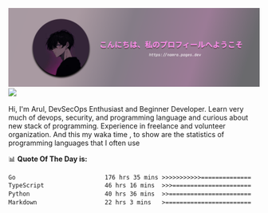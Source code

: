 ![banner](.github/profile-markdown.png)
<img src="https://user-images.githubusercontent.com/73097560/115834477-dbab4500-a447-11eb-908a-139a6edaec5c.gif"></p>

Hi, I'm Arul, DevSecOps Enthusiast and Beginner Developer. Learn very much of devops, security, and programming language and curious about new stack of programming. Experience in freelance and volunteer organization. And this my waka time , to show are the statistics of programming languages that I often use

📊 **Quote Of The Day is:**
<!--START_SECTION:waka-->

```txt
Go                         176 hrs 35 mins >>>>>>>>>>>==============   43.43 %
TypeScript                 46 hrs 16 mins  >>>======================   11.38 %
Python                     40 hrs 36 mins  >>=======================   09.98 %
Markdown                   22 hrs 3 mins   >========================   05.42 %
```

<!--END_SECTION:waka-->
